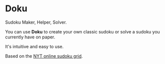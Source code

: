 
# Doku

Sudoku Maker, Helper, Solver.

You can use **Doku** to create your own classic sudoku or
solve a sudoku you currently have on paper.

It's intuitive and easy to use.

Based on the [NYT online sudoku grid](https://www.nytimes.com/puzzles/sudoku/easy).
